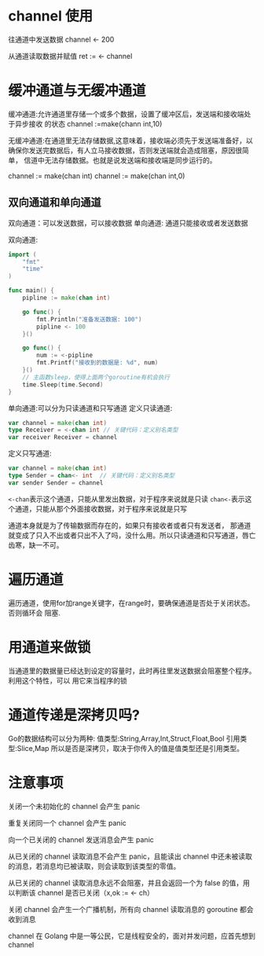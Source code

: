 # channel 使用

往通道中发送数据 channel <- 200

从通道读取数据并赋值 ret := <- channel

# 缓冲通道与无缓冲通道

缓冲通道:允许通道里存储一个或多个数据，设置了缓冲区后，发送端和接收端处于异步接收
的状态
channel :=make(chann int,10)

无缓冲通道:在通道里无法存储数据,这意味着，接收端必须先于发送端准备好，以确保你发送完数据后，有人立马接收数据，否则发送端就会造成阻塞，原因很简单，
信道中无法存储数据。也就是说发送端和接收端是同步运行的。

channel := make(chan int)
channel := make(chan int,0)

## 双向通道和单向通道

双向通道：可以发送数据，可以接收数据
单向通道: 通道只能接收或者发送数据

双向通道:

```go
import (
    "fmt"
    "time"
)

func main() {
    pipline := make(chan int)

    go func() {
        fmt.Println("准备发送数据: 100")
        pipline <- 100
    }()

    go func() {
        num := <-pipline
        fmt.Printf("接收到的数据是: %d", num)
    }()
    // 主函数sleep，使得上面两个goroutine有机会执行
    time.Sleep(time.Second)
}
```

单向通道:可以分为只读通道和只写通道
定义只读通道:

```go
var channel = make(chan int)
type Receiver = <-chan int // 关键代码：定义别名类型
var receiver Receiver = channel
```

定义只写通道:

```go
var channel = make(chan int)
type Sender = chan<- int  // 关键代码：定义别名类型
var sender Sender = channel
```

`<-chan`表示这个通道，只能从里发出数据，对于程序来说就是只读
`chan<-`表示这个通道，只能从那个外面接收数据，对于程序来说就是只写

通道本身就是为了传输数据而存在的，如果只有接收者或者只有发送者，
那通道就变成了只入不出或者只出不入了吗，没什么用。所以只读通道和只写通道，唇亡齿寒，缺一不可。

# 遍历通道
遍历通道，使用for加range关键字，在range时，要确保通道是否处于关闭状态。否则循环会
阻塞.

# 用通道来做锁
当通道里的数据量已经达到设定的容量时，此时再往里发送数据会阻塞整个程序。利用这个特性，可以
用它来当程序的锁

# 通道传递是深拷贝吗?
Go的数据结构可以分为两种:
值类型:String,Array,Int,Struct,Float,Bool
引用类型:Slice,Map
所以是否是深拷贝，取决于你传入的值是值类型还是引用类型。

# 注意事项
关闭一个未初始化的 channel 会产生 panic

重复关闭同一个 channel 会产生 panic

向一个已关闭的 channel 发送消息会产生 panic

从已关闭的 channel 读取消息不会产生 panic，且能读出 channel 中还未被读取的消息，若消息均已被读取，则会读取到该类型的零值。

从已关闭的 channel 读取消息永远不会阻塞，并且会返回一个为 false 的值，用以判断该 channel 是否已关闭（x,ok := <- ch）

关闭 channel 会产生一个广播机制，所有向 channel 读取消息的 goroutine 都会收到消息

channel 在 Golang 中是一等公民，它是线程安全的，面对并发问题，应首先想到 channel

